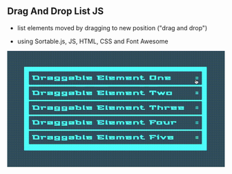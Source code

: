 ## Drag And Drop List JS

- list elements moved by dragging to new position ("drag and drop")

- using Sortable.js, JS, HTML, CSS and Font Awesome

![draggable elements](img/draggable.gif)

